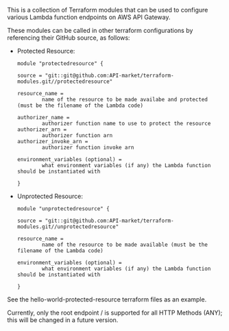 This is a collection of Terraform modules that can be used to configure various Lambda function endpoints on AWS API Gateway.

These modules can be called in other terraform configurations by referencing their GitHub source, as follows:
* Protected Resource:
    ```HCL
    module "protectedresource" {

    source = "git::git@github.com:API-market/terraform-modules.git//protectedresource"

    resource_name =
            name of the resource to be made availabe and protected (must be the filename of the Lambda code)

    authorizer_name =
            authorizer function name to use to protect the resource
    authorizer_arn =
            authorizer function arn
    authorizer_invoke_arn =
            authorizer function invoke arn

    environment_variables (optional) =
            what environment variables (if any) the Lambda function should be instantiated with

    }
    ```

* Unprotected Resource:
    ```HCL
    module "unprotectedresource" {

    source = "git::git@github.com:API-market/terraform-modules.git//unprotectedresource"

    resource_name =
            name of the resource to be made available (must be the filename of the Lambda code)

    environment_variables (optional) =
            what environment variables (if any) the Lambda function should be instantiated with

    }
    ```

See the hello-world-protected-resource terraform files as an example.

Currently, only the root endpoint / is supported for all HTTP Methods (ANY); this will be changed in a future version.